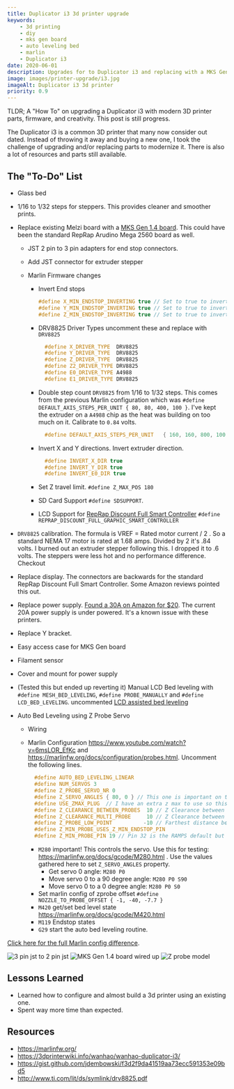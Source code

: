 ```yaml
---
title: Duplicator i3 3d printer upgrade
keywords: 
    - 3d printing
    - diy
    - mks gen board
    - auto leveling bed
    - marlin
    - Duplicator i3
date: 2020-06-01
description: Upgrades for to Duplicator i3 and replacing with a MKS Gen 1.4 Board.
image: images/printer-upgrade/i3.jpg
imageAlt: Duplicator i3 3d printer
priority: 0.9
---
```



TLDR; A "How To" on upgrading a Duplicator i3 with modern 3D printer parts, firmware, and creativity. This post is still progress.

The Duplicator i3 is a common 3D printer that many now consider out dated. Instead of throwing it away and buying a new one, I took the challenge of upgrading and/or replacing parts to modernize it. There is also a lot of resources and parts still available.

## The "To-Do" List

- Glass bed
- 1/16 to 1/32 steps for steppers. This provides cleaner and smoother prints.
- Replace existing Melzi board with a [MKS Gen 1.4 board](https://amzn.to/2yT1NlY). This could have been the standard RepRap Arudino Mega 2560 board as well.

  - JST 2 pin to 3 pin adapters for end stop connectors.
  - Add JST connector for extruder stepper
  - Marlin Firmware changes

    - Invert End stops
      ```cpp
      #define X_MIN_ENDSTOP_INVERTING true // Set to true to invert the logic of the endstop.
      #define Y_MIN_ENDSTOP_INVERTING true // Set to true to invert the logic of the endstop.
      #define Z_MIN_ENDSTOP_INVERTING true // Set to true to invert the logic of the endstop.
      ```
    - DRV8825 Driver Types uncomment these and replace with `DRV8825`

      ```cpp
        #define X_DRIVER_TYPE  DRV8825
        #define Y_DRIVER_TYPE  DRV8825
        #define Z_DRIVER_TYPE  DRV8825
        #define Z2_DRIVER_TYPE DRV8825
        #define E0_DRIVER_TYPE A4988
        #define E1_DRIVER_TYPE DRV8825
      ```

    - Double step count `DRV8825` from 1/16 to 1/32 steps. This comes from the previous Marlin configuration which was `#define DEFAULT_AXIS_STEPS_PER_UNIT { 80, 80, 400, 100 }`. I've kept the extruder on a `A4988` chip as the heat was building on too much on it. Calibrate to `0.84` volts.

      ```cpp
        #define DEFAULT_AXIS_STEPS_PER_UNIT   { 160, 160, 800, 100 }
      ```

    - Invert X and Y directions. Invert extruder direction.

      ```cpp
        #define INVERT_X_DIR true
        #define INVERT_Y_DIR true
        #define INVERT_E0_DIR true
      ```

    - Set Z travel limit. `#define Z_MAX_POS 180`
    - SD Card Support `#define SDSUPPORT`.
    - LCD Support for [RepRap Discount Full Smart Controller](https://amzn.to/2JygbSy) `#define REPRAP_DISCOUNT_FULL_GRAPHIC_SMART_CONTROLLER`

- `DRV8825` calibration. The formula is VREF = Rated motor current / 2 . So a standard NEMA 17 motor is rated at 1.68 amps. Divided by 2 it's .84 volts. I burned out an extruder stepper following this. I dropped it to .6 volts. The steppers were less hot and no performance difference. Checkout
- Replace display. The connectors are backwards for the standard RepRap Discount Full Smart Controller. Some Amazon reviews pointed this out.
- Replace power supply. [Found a 30A on Amazon for \$20](https://amzn.to/2XP8wpz). The current 20A power supply is under powered. It's a known issue with these printers.
- Replace Y bracket.
<!-- - OctoPrint works but there is a bug where you need to set the serial speed to `Auto` otherwise it fails to connect. -->
- Easy access case for MKS Gen board
- Filament sensor
- Cover and mount for power supply
- (Tested this but ended up reverting it) Manual LCD Bed leveling with `#define MESH_BED_LEVELING`, `#define PROBE_MANUALLY` and `#define LCD_BED_LEVELING`. uncommented [LCD assisted bed leveling](https://marlinfw.org/docs/configuration/probes.html)
- Auto Bed Leveling using Z Probe Servo

  - Wiring
  - Marlin Configuration https://www.youtube.com/watch?v=6msLOR_EfKc and https://marlinfw.org/docs/configuration/probes.html. Uncomment the following lines.

    ```cpp
      #define AUTO_BED_LEVELING_LINEAR
      #define NUM_SERVOS 3
      #define Z_PROBE_SERVO_NR 0
      #define Z_SERVO_ANGLES { 80, 0 } // This one is important on the servo arm deploy and retraction
      #define USE_ZMAX_PLUG  // I have an extra z max to use so this is used for the switch on the servo arm
      #define Z_CLEARANCE_BETWEEN_PROBES  10 // Z Clearance between probe points
      #define Z_CLEARANCE_MULTI_PROBE     10 // Z Clearance between multiple probes
      #define Z_PROBE_LOW_POINT          -10 // Farthest distance below the trigger-point to go before stopping
      #define Z_MIN_PROBE_USES_Z_MIN_ENDSTOP_PIN
      #define Z_MIN_PROBE_PIN 19 // Pin 32 is the RAMPS default but we are using a MKS Gen 1.4 Board
    ```

    - `M280` important! This controls the servo. Use this for testing: https://marlinfw.org/docs/gcode/M280.html . Use the values gathered here to set `Z_SERVO_ANGLES` property.
      - Get servo 0 angle: `M280 P0`
      - Move servo 0 to a 90 degree angle: `M280 P0 S90`
      - Move servo 0 to a 0 degree angle: `M280 P0 S0`
    - Set marlin config of zprobe offset `#define NOZZLE_TO_PROBE_OFFSET { -1, -40, -7.7 }`
    - `M420` get/set bed level state https://marlinfw.org/docs/gcode/M420.html
    - `M119` Endstop states
    - `G29` start the auto bed leveling routine.

[Click here for the full Marlin config difference](/marlinConfigDiff.html).

![](images/printer-upgrade/3pinTo2pinJst.jpg "3 pin jst to 2 pin jst")
![](images/printer-upgrade/boardLayout.jpg "MKS Gen 1.4 board wired up")
![](images/printer-upgrade/zprobeModel.png "Z probe model")

## Lessons Learned

- Learned how to configure and almost build a 3d printer using an existing one.
- Spent way more time than expected.

## Resources

- <https://marlinfw.org/>
- <https://3dprinterwiki.info/wanhao/wanhao-duplicator-i3/>
- <https://gist.github.com/jdembowski/f3d2f9da41519aa73ecc591353e09bd5>
- <http://www.ti.com/lit/ds/symlink/drv8825.pdf>

